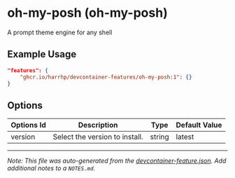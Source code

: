 
# oh-my-posh (oh-my-posh)

A prompt theme engine for any shell

## Example Usage

```json
"features": {
    "ghcr.io/harrhp/devcontainer-features/oh-my-posh:1": {}
}
```

## Options

| Options Id | Description | Type | Default Value |
|-----|-----|-----|-----|
| version | Select the version to install. | string | latest |



---

_Note: This file was auto-generated from the [devcontainer-feature.json](https://github.com/harrhp/devcontainer-features/blob/main/src/oh-my-posh/devcontainer-feature.json).  Add additional notes to a `NOTES.md`._
